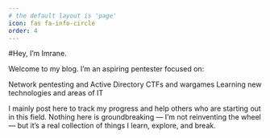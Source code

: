 ```yaml
---
# the default layout is 'page'
icon: fas fa-info-circle
order: 4
---
```


#Hey, I’m Imrane.

Welcome to my blog. I’m an aspiring pentester focused on:

 Network pentesting and Active Directory
 CTFs and wargames
 Learning new technologies and areas of IT

I mainly post here to track my progress and help others who are starting out in this field.
Nothing here is groundbreaking — I’m not reinventing the wheel — but it’s a real collection of things I learn, explore, and break.

